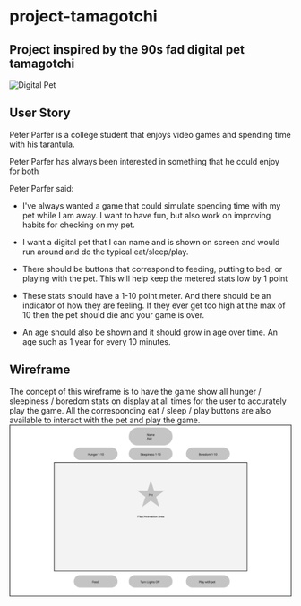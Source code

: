 # project-tamagotchi
## Project inspired by the 90s fad digital pet tamagotchi
![Digital Pet](https://st3.depositphotos.com/1439888/18519/i/600/depositphotos_185194860-stock-photo-tamagotchi-game-pets-pocket-game.jpg)

## User Story
Peter Parfer is a college student that enjoys video games and spending time with his tarantula. 

Peter Parfer has always been interested in something that he could enjoy for both

Peter Parfer said:
* I've always wanted a game that could simulate spending time with my pet while I am away. I want to have fun, but also work on improving habits for checking on my pet. 

* I want a digital pet that I can name and is shown on screen and would run around and do the typical eat/sleep/play. 

* There should be buttons that correspond to feeding, putting to bed, or playing with the pet. This will help keep the metered stats low by 1 point 

* These stats should have a 1-10 point meter. And there should be an indicator of how they are feeling. If they ever get too high at the max of 10 then the pet should die and your game is over.

* An age should also be shown and it should grow in age over time. An age such as 1 year for every 10 minutes.





## Wireframe
The concept of this wireframe is to have the game show  all hunger / sleepiness / boredom stats on display at all times for the user to accurately play the game. All the corresponding eat / sleep / play buttons are also available to interact with the pet and play the game.
![Wireframe](./wireframe_01.png)